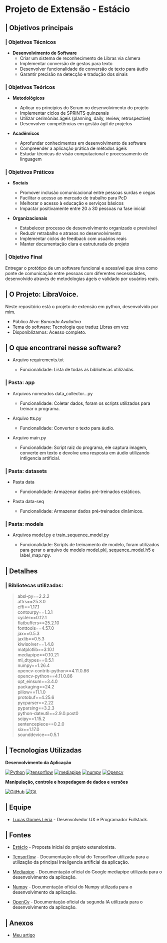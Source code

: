 # Projeto de Extensão - Estácio
## | Objetivos principais

### | Objetivos Técnicos
* **Desenvolvimento de Software**
    * Criar um sistema de reconhecimento de Libras via câmera
    * Implementar conversão de gestos para texto
    * Desenvolver funcionalidade de conversão de texto para áudio
    * Garantir precisão na detecção e tradução dos sinais


### | Objetivos Teóricos
* **Metodológicos**
    * Aplicar os princípios do Scrum no desenvolvimento do projeto
    * Implementar ciclos de SPRINTS quinzenais
    * Utilizar cerimônias ágeis (planning, daily, review, retrospective)
    * Desenvolver competências em gestão ágil de projetos

* **Acadêmicos**
    * Aprofundar conhecimentos em desenvolvimento de software
    * Compreender a aplicação prática de métodos ágeis
    * Estudar técnicas de visão computacional e processamento de linguagem


### | Objetivos Práticos
* **Sociais**
    * Promover inclusão comunicacional entre pessoas surdas e cegas
    * Facilitar o acesso ao mercado de trabalho para PcD
    * Melhorar o acesso à educação e serviços básicos
    * Impactar positivamente entre 20 a 30 pessoas na fase inicial

* **Organizacionais**
    * Estabelecer processo de desenvolvimento organizado e previsível
    * Reduzir retrabalho e atrasos no desenvolvimento
    * Implementar ciclos de feedback com usuários reais
    * Manter documentação clara e estruturada do projeto


### | Objetivo Final
Entregar o protótipo de um software funcional e acessível que sirva como ponte de comunicação entre pessoas com diferentes necessidades, desenvolvido através de metodologias ágeis e validado por usuários reais.


## | O Projeto: LibraVoice.

Neste repositório está o projeto de extensão em python, desenvolvido por mim.

* Público Alvo: _Bancada Avaliativa_
* Tema do software: Tecnologia que traduz Libras em voz
* Disponiblizamos: Acesso completo.

## | O que encontrarei nesse software?
* Arquivo requirements.txt

    * Funcionalidade:
    Lista de todas as bibliotecas utilizadas.
    
### | Pasta: app

* Arquivos nomeados data_collector...py

    * Funcionalidade:
    Coletar dados, foram os scripts utilizados para treinar o programa.

* Arquivo tts.py

    * Funcionalidade:
    Converter o texto para áudio.

* Arquivo main.py

    * Funcionalidade:
    Script raiz do programa, ele captura imagem, converte em texto e devolve uma resposta em áudio utilizando intligencia artificial.
    
### | Pasta: datasets

* Pasta data

    * Funcionalidade:
    Armazenar dados pré-treinados estáticos.

* Pasta data-seq

    * Funcionalidade:
    Armazenar dados pré-treinados dinâmicos.

### | Pasta: models

* Arquivos model.py e train_sequence_model.py

    * Funcionalidade:
    Scripts de treinamento de modelo, foram utilizados para gerar o arquivo de modelo model.pkl, sequence_model.h5 e label_map.npy.
    
    
## | Detalhes

### | Bibliotecas utilizadas:
> absl-py==2.2.2\
> attrs==25.3.0\
> cffi==1.17.1\
> contourpy==1.3.1\
> cycler==0.12.1\
> flatbuffers==25.2.10\
> fonttools==4.57.0\
> jax==0.5.3\
> jaxlib==0.5.3\
> kiwisolver==1.4.8\
> matplotlib==3.10.1\
> mediapipe==0.10.21\
> ml_dtypes==0.5.1\
> numpy==1.26.4\
> opencv-contrib-python==4.11.0.86\
> opencv-python==4.11.0.86\
> opt_einsum==3.4.0\
> packaging==24.2\
> pillow==11.1.0\
> protobuf==4.25.6\
> pycparser==2.22\
> pyparsing==3.2.3\
> python-dateutil==2.9.0.post0\
> scipy==1.15.2\
> sentencepiece==0.2.0\
> six==1.17.0\
> sounddevice==0.5.1


## | Tecnologias Utilizadas

**Desenvolvimento da Aplicação**

[![Python](https://img.shields.io/badge/python-FFFFFF?style=for-the-badge&logo=python&logoColor=000)](https://python.com/)
[![tensorflow](https://img.shields.io/badge/tensorflow-FFFFFF?style=for-the-badge&logo=tensorflow&logoColor=000)](https://www.tensorflow.org/?hl=pt-br)
[![mediapipe](https://img.shields.io/badge/mediapipe-FFFFFF?style=for-the-badge&logo=mediapipe&logoColor=000)](https://ai.google.dev/edge/mediapipe/solutions/guide?hl=pt-br)
[![numpy](https://img.shields.io/badge/numpy-FFFFFF?style=for-the-badge&logo=numpy&logoColor=000)](https://numpy.org)
[![Opencv](https://img.shields.io/badge/Opencv(cv2)-FFFFFF?style=for-the-badge&logo=opencv&logoColor=000)](https://docs.opencv.org/4.x/)

**Manipulação, controle e hospedagem de dados e versões**

[![GitHub](https://img.shields.io/badge/GitHub-FFFFFF?style=for-the-badge&logo=github&logoColor=000)](https://docs.github.com/)
[![Git](https://img.shields.io/badge/Git-FFFFFF?style=for-the-badge&logo=git&logoColor=000)](https://git-scm.com/doc)


## | Equipe

* [Lucas Gomes Leria](https://www.linkedin.com/in/lucasleria/) - Desenvolvedor UX e Programador Fullstack.

## | Fontes

* [Estácio](https://estacio.br/) - Proposta inicial do projeto extensionista. 

* [Tensorflow](https://www.tensorflow.org/?hl=pt-br) - Documentação oficial do Tensorflow utilizada para a utilização da principal Inteligencia artificial da aplicação.

* [Mediapipe](https://ai.google.dev/edge/mediapipe/solutions/guide?hl=pt-br) - Documentação oficial do Google mediapipe utilizada para o desenvolvimento da aplicação.

* [Numpy](https://numpy.org) - Documentação oficial do Numpy utilizada para o desenvolvimento da aplicação.

* [OpenCv](https://docs.opencv.org/4.x/) - Documentação oficial da segunda IA utilizada para o desenvolvimento da aplicação.

## | Anexos

* [Meu artigo](imagens/artigo/945b071300c316412536cb8466c390fce565f5c6fdcca48e7cf0286eb43889c3-1745625477476.pdf)

